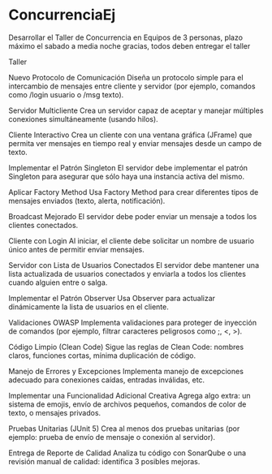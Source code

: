 # ConcurrenciaEj
Desarrollar el Taller de Concurrencia en Equipos de 3 personas, plazo máximo el sabado a media noche gracias, todos deben entregar el taller

Taller

Nuevo Protocolo de Comunicación
Diseña un protocolo simple para el intercambio de mensajes entre cliente y servidor (por ejemplo, comandos como /login usuario o /msg texto).

Servidor Multicliente
Crea un servidor capaz de aceptar y manejar múltiples conexiones simultáneamente (usando hilos).

Cliente Interactivo
Crea un cliente con una ventana gráfica (JFrame) que permita ver mensajes en tiempo real y enviar mensajes desde un campo de texto.

Implementar el Patrón Singleton
El servidor debe implementar el patrón Singleton para asegurar que sólo haya una instancia activa del mismo.

Aplicar Factory Method
Usa Factory Method para crear diferentes tipos de mensajes enviados (texto, alerta, notificación).

Broadcast Mejorado
El servidor debe poder enviar un mensaje a todos los clientes conectados.

Cliente con Login
Al iniciar, el cliente debe solicitar un nombre de usuario único antes de permitir enviar mensajes.

Servidor con Lista de Usuarios Conectados
El servidor debe mantener una lista actualizada de usuarios conectados y enviarla a todos los clientes cuando alguien entre o salga.

Implementar el Patrón Observer
Usa Observer para actualizar dinámicamente la lista de usuarios en el cliente.

Validaciones OWASP
Implementa validaciones para proteger de inyección de comandos (por ejemplo, filtrar caracteres peligrosos como ;, <, >).

Código Limpio (Clean Code)
Sigue las reglas de Clean Code: nombres claros, funciones cortas, mínima duplicación de código.

Manejo de Errores y Excepciones
Implementa manejo de excepciones adecuado para conexiones caídas, entradas inválidas, etc.

Implementar una Funcionalidad Adicional Creativa
Agrega algo extra: un sistema de emojis, envío de archivos pequeños, comandos de color de texto, o mensajes privados.

Pruebas Unitarias (JUnit 5)
Crea al menos dos pruebas unitarias (por ejemplo: prueba de envío de mensaje o conexión al servidor).

Entrega de Reporte de Calidad
Analiza tu código con SonarQube o una revisión manual de calidad: identifica 3 posibles mejoras.
